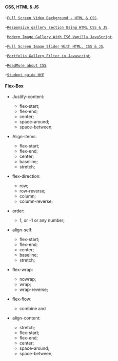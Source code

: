 #### CSS, HTML & JS

-[`Full Screen Video Background - HTML & CSS`](https://www.youtube.com/watch?v=Gx_7GQtSdpc).

-[`Responsive gallery section Using HTML CSS & JS`](https://www.youtube.com/watch?v=mkqRpPdnggw).

-[`Modern Image Gallery With ES6 Vanilla JavaScript`](https://www.youtube.com/watch?v=afoxd5b0bJo).

-[`Full Screen Image Slider With HTML, CSS & JS`](https://www.youtube.com/watch?v=7ZO2RTMNSAY).

-[`Portfolio Gallery Filter in Javascript`](https://www.youtube.com/watch?v=icZRbxwHQ4s).

-[`ReadMore about CSS`](https://www.taniarascia.com/overview-of-css-concepts/#css-syntax).

-[`Student guide HYF`](https://study.hackyourfuture.be/)

#### Flex-Box

* Justify-content:	
  * flex-start;
  * flex-end;
  * center;
  * space-around;
  * space-between;

* Align-items:
  * flex-start;
  * flex-end;
  * center;
  * baseline;
  * stretch;

* flex-direction:
  * row;
  * row-reverse;
  * column;
  * column-reverse;

* order:
  * 1, or -1 or any number;

* align-self:
  * flex-start;
  * flex-end;
  * center;
  * baseline;
  * stretch;

* flex-wrap:
  * nowrap;
  * wrap;
  * wrap-reverse;

* flex-flow:
  * combine <flex-direction> and <flex-wrap>

* align-content:
  * stretch;
  * flex-start;
  * flex-end;
  * center;
  * space-around;
  * space-between;
